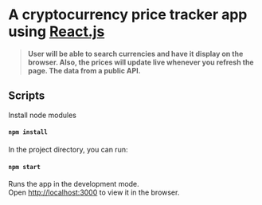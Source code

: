 # A cryptocurrency price tracker app using [React.js](https://reactjs.org)

> **User will be able to search currencies and have it display on the browser. Also, the prices will update live whenever you refresh the page. The data from a public API.**


## Scripts

Install node modules

#### `npm install`

In the project directory, you can run:

#### `npm start`

Runs the app in the development mode.<br>
Open [http://localhost:3000](http://localhost:3000) to view it in the browser.
